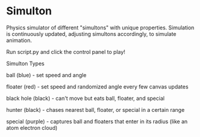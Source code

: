 # Simulton
Physics simulator of different "simultons" with unique properties. Simulation is continuously updated, adjusting simultons accordingly, to simulate animation. 

Run script.py and click the control panel to play!



Simulton Types

ball (blue) - set speed and angle

floater (red) - set speed and randomized angle every few canvas updates

black hole (black) - can't move but eats ball, floater, and special

hunter (black) - chases nearest ball, floater, or special in a certain range

special (purple) - captures ball and floaters that enter in its radius (like an atom electron cloud)
